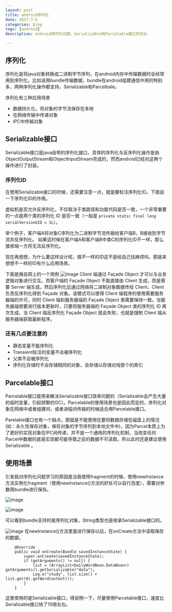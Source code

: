 ```yaml
---
layout: post
title: android序列化
date: 2017-7-5
categories: blog
tags: [android]
description: android序列化问题，Serializable和Parcelable接口的对比

---
```

## 序列化

序列化是将java对象转换成二进制字节序列，在android内存中传输数据时会经常用到序列化。比如说用bundle传输数据，bundle在android组建通信中用的特别多，两种序列化操作都支持，Serializable和Parcelbale。

序列化有三种应用场景
* 数据持久化，将对象的字节流保存在本地
* 在网络传输中传递对象
* IPC中传输对象

## Serializable接口
Serializable接口是java自带的序列化接口，具体的序列化与反序列化操作是由ObjectOutputStream和ObjectInputStream完成的，然而android已经对这两个操作进行了封装。

### 序列化ID
在使用Serializable接口的时候，还需要注意一点，就是要标注序列化ID。下面说一下序列化ID的作用。

虚拟机是否允许反序列化，不仅取决于类路径和功能代码是否一致，一个非常重要的一点是两个类的序列化 ID 是否一致（一般是 `private static final long serialVersionUID = 1L`）。

举个例子，客户端A将对象C序列化为二进制字节流传输给客户端B，B接收到字节流并反序列化。 如果这时候在客户端A和客户端B中类C的序列化ID不一样，那么接收端一方将无法反序列化。

现在再想想，为什么要这样设计呢，搞不一样的ID这不是给自己找麻烦吗，那就来想想不一样的ID有什么应用场景。

下面是摘自网上的一个用例
![image](https://www.ibm.com/developerworks/cn/java/j-lo-serial/image003.gif)
Client 端通过 Façade Object 才可以与业务逻辑对象进行交互。而客户端的 Façade Object 不能直接由 Client 生成，而是需要 Server 端生成，然后序列化后通过网络将二进制对象数据传给 Client，Client 负责反序列化得到 Façade 对象。该模式可以使得 Client 端程序的使用需要服务器端的许可，同时 Client 端和服务器端的 Façade Object 类需要保持一致。当服务器端想要进行版本更新时，只要将服务器端的 Façade Object 类的序列化 ID 再次生成，当 Client 端反序列化 Façade Object 就会失败，也就是强制 Client 端从服务器端获取最新程序。

### 还有几点要注意的
* 静态变量不能序列化
* Transient标注的变量不会被序列化
* 父类不会被序列化
* 序列化存储时不会存储相同的对象，会存储以存储对戏那个的索引

## Parcelable接口
Parcelable接口是用来解决Serializable接口效率问题的（Serializable会产生大量的临时变量，引起频繁的GC）。Parcelable的使用场景也是因此而定的，序列化对象在网络中或者组建间，或者进程间传输的时候适合用Parcelable接口。

Parelable接口也有一个缺点，那就是不能使用在要将数据存储在磁盘上的情况(如：永久性保存对象，保存对象的字节序列到本地文件中)，因为Parcel本质上为了更好的实现对象在IPC间传递，并不是一个通用的序列化机制，当改变任何Parcel中数据的底层实现都可能导致之前的数据不可读取，所以此时还是建议使用Serializable 。


## 使用场景
引发我对序列化问题学习的原因是当我使用fragment的时候，使用newInstance方法实例化fragment（使用newInstance()方法的好处可以自行百度），需要对参数用bundle进行保存。

![image](http://upload-images.jianshu.io/upload_images/3351492-8e2372422a2eed2c.png)

![image](http://upload-images.jianshu.io/upload_images/3351492-0b4e740cb4d292ef.png)

可以看到bundle支持的是序列化对象，String类型也是继承Serializable接口的。

![image](http://upload-images.jianshu.io/upload_images/3351492-43f5068a57dd90c3.png)
在newInstance()方法里面进行保存以后，在onCreate方法中读取保存的数据。

```
    @Override
    public void onCreate(Bundle savedInstanceState) {
        super.onCreate(savedInstanceState);
        if (getArguments() != null) {
            list = (ArrayList<DailyWordBean.DataBean>) getArguments().getSerializable("data");
            Log.e("study", list.size() + list.get(0).getWordContent());
        }
    }
```
这里使用的是Serializable接口，得说明一下，尽量使用Parcelable接口，速度比Serializable接口快了10倍左右。
